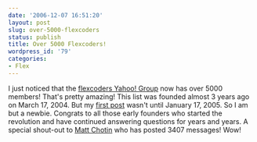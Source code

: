 ```yaml
---
date: '2006-12-07 16:51:20'
layout: post
slug: over-5000-flexcoders
status: publish
title: Over 5000 Flexcoders!
wordpress_id: '79'
categories:
- Flex
---
```


I just noticed that the [flexcoders Yahoo! Group](http://groups.yahoo.com/search?query=flexcoders) now has over 5000 members!  That's pretty amazing!  This list was founded almost 3 years ago on March 17, 2004.  But my [first post](http://tech.groups.yahoo.com/group/flexcoders/message/8291) wasn't until January 17, 2005.  So I am but a newbie.  Congrats to all those early founders who started the revolution and have continued answering questions for years and years.  A special shout-out to [Matt Chotin](http://flickr.com/photos/mdowney/212801231/) who has posted 3407 messages!  Wow!

